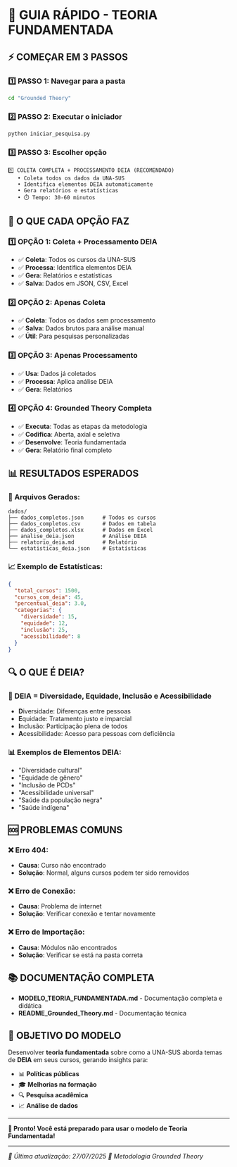 # 🚀 **GUIA RÁPIDO - TEORIA FUNDAMENTADA**

## ⚡ **COMEÇAR EM 3 PASSOS**

### **1️⃣ PASSO 1: Navegar para a pasta**
```bash
cd "Grounded Theory"
```

### **2️⃣ PASSO 2: Executar o iniciador**
```bash
python iniciar_pesquisa.py
```

### **3️⃣ PASSO 3: Escolher opção**
```
1️⃣ COLETA COMPLETA + PROCESSAMENTO DEIA (RECOMENDADO)
   • Coleta todos os dados da UNA-SUS
   • Identifica elementos DEIA automaticamente
   • Gera relatórios e estatísticas
   • ⏱️ Tempo: 30-60 minutos
```

## 🎯 **O QUE CADA OPÇÃO FAZ**

### **1️⃣ OPÇÃO 1: Coleta + Processamento DEIA**
- ✅ **Coleta**: Todos os cursos da UNA-SUS
- ✅ **Processa**: Identifica elementos DEIA
- ✅ **Gera**: Relatórios e estatísticas
- ✅ **Salva**: Dados em JSON, CSV, Excel

### **2️⃣ OPÇÃO 2: Apenas Coleta**
- ✅ **Coleta**: Todos os dados sem processamento
- ✅ **Salva**: Dados brutos para análise manual
- ✅ **Útil**: Para pesquisas personalizadas

### **3️⃣ OPÇÃO 3: Apenas Processamento**
- ✅ **Usa**: Dados já coletados
- ✅ **Processa**: Aplica análise DEIA
- ✅ **Gera**: Relatórios

### **4️⃣ OPÇÃO 4: Grounded Theory Completa**
- ✅ **Executa**: Todas as etapas da metodologia
- ✅ **Codifica**: Aberta, axial e seletiva
- ✅ **Desenvolve**: Teoria fundamentada
- ✅ **Gera**: Relatório final completo

## 📊 **RESULTADOS ESPERADOS**

### **📁 Arquivos Gerados:**
```
dados/
├── dados_completos.json      # Todos os cursos
├── dados_completos.csv       # Dados em tabela
├── dados_completos.xlsx      # Dados em Excel
├── analise_deia.json         # Análise DEIA
├── relatorio_deia.md         # Relatório
└── estatisticas_deia.json    # Estatísticas
```

### **📈 Exemplo de Estatísticas:**
```json
{
  "total_cursos": 1500,
  "cursos_com_deia": 45,
  "percentual_deia": 3.0,
  "categorias": {
    "diversidade": 15,
    "equidade": 12,
    "inclusão": 25,
    "acessibilidade": 8
  }
}
```

## 🔍 **O QUE É DEIA?**

### **🧠 DEIA = Diversidade, Equidade, Inclusão e Acessibilidade**

- **D**iversidade: Diferenças entre pessoas
- **E**quidade: Tratamento justo e imparcial  
- **I**nclusão: Participação plena de todos
- **A**cessibilidade: Acesso para pessoas com deficiência

### **📊 Exemplos de Elementos DEIA:**
- "Diversidade cultural"
- "Equidade de gênero"
- "Inclusão de PCDs"
- "Acessibilidade universal"
- "Saúde da população negra"
- "Saúde indígena"

## 🆘 **PROBLEMAS COMUNS**

### **❌ Erro 404:**
- **Causa**: Curso não encontrado
- **Solução**: Normal, alguns cursos podem ter sido removidos

### **❌ Erro de Conexão:**
- **Causa**: Problema de internet
- **Solução**: Verificar conexão e tentar novamente

### **❌ Erro de Importação:**
- **Causa**: Módulos não encontrados
- **Solução**: Verificar se está na pasta correta

## 📚 **DOCUMENTAÇÃO COMPLETA**

- **MODELO_TEORIA_FUNDAMENTADA.md** - Documentação completa e didática
- **README_Grounded_Theory.md** - Documentação técnica

## 🎯 **OBJETIVO DO MODELO**

Desenvolver **teoria fundamentada** sobre como a UNA-SUS aborda temas de **DEIA** em seus cursos, gerando insights para:

- 📊 **Políticas públicas**
- 🎓 **Melhorias na formação**
- 🔍 **Pesquisa acadêmica**
- 📈 **Análise de dados**

---

**🎉 Pronto! Você está preparado para usar o modelo de Teoria Fundamentada!**

---

*📅 Última atualização: 27/07/2025*
*🧠 Metodologia Grounded Theory* 